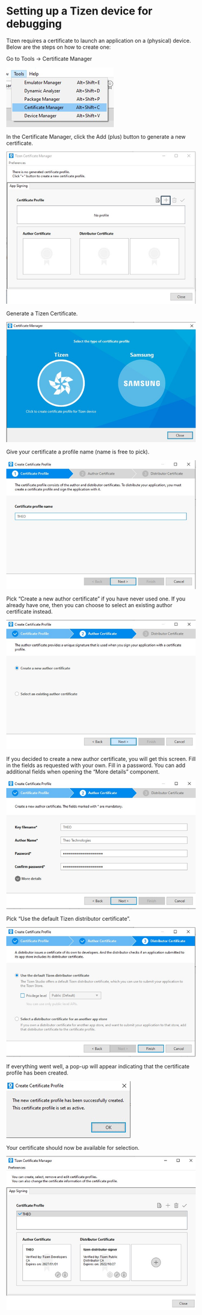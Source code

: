 # Setting up a Tizen device for debugging

Tizen requires a certificate to launch an application on a (physical) device. Below are the steps on how to create one:

Go to Tools → Certificate Manager

![](../../../../../theoplayer/assets/img/tizen-certificate-1.jpg)

In the Certificate Manager, click the Add (plus) button to generate a new certificate.

![](../../../../../theoplayer/assets/img/tizen-certificate-2.jpg)

Generate a Tizen Certificate.

![](../../../../../theoplayer/assets/img/tizen-certificate-3.jpg)

Give your certificate a profile name (name is free to pick).

![](../../../../../theoplayer/assets/img/tizen-certificate-4.jpg)

Pick “Create a new author certificate” if you have never used one. If you already have one, then you can choose to select an existing author certificate instead.

![](../../../../../theoplayer/assets/img/tizen-certificate-5.jpg)

If you decided to create a new author certificate, you will get this screen. Fill in the fields as requested with your own. Fill in a password. You can add additional fields when opening the “More details” component.

![](../../../../../theoplayer/assets/img/tizen-certificate-6.jpg)

Pick “Use the default Tizen distributor certificate”.

![](../../../../../theoplayer/assets/img/tizen-certificate-7.jpg)

If everything went well, a pop-up will appear indicating that the certificate profile has been created.

![](../../../../../theoplayer/assets/img/tizen-certificate-8.jpg)

Your certificate should now be available for selection.

![](../../../../../theoplayer/assets/img/tizen-certificate-9.jpg)
